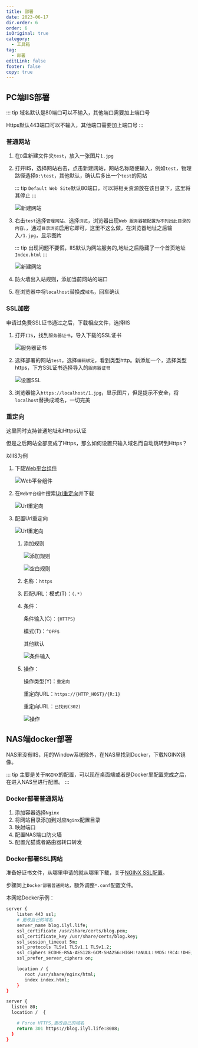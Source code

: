```yaml
---
title: 部署
date: 2023-06-17
dir.order: 6
order: 6
isOriginal: true
category:
  - 工具箱
tag:
  - 部署
editLink: false
footer: false
copy: true
---
```


## PC端IIS部署

::: tip
域名默认是80端口可以不输入，其他端口需要加上端口号

Https默认443端口可以不输入，其他端口需要加上端口号
:::

### 普通网站

1. 在`D`盘新建文件夹`test`，放入一张图片`1.jpg`

2. 打开IIS，选择网站右击，点击新建网站，网站名称随便输入，例如`test`，物理路径选择`D:\test`，其他默认，确认后多出一个`test`的网站

    ::: tip
    `Default Web Site`默认80端口，可以将相关资源放在该目录下，这里将其停止
    :::

    ![新建网站](https://nas.ilyl.life:8092/network/iis1.png)

3. 右击`test`选择`管理网站`、选择`浏览`，浏览器出现`Web 服务器被配置为不列出此目录的内容。`，通过`目录浏览`启用它即可，这里不这么做，在浏览器地址之后输入`/1.jpg`，显示图片

    ::: tip
    出现问题不要慌，IIS默认为网站服务的,地址之后隐藏了一个首页地址`Index.html`
    :::

    ![新建网站](https://nas.ilyl.life:8092/network/iis2.png)

4. 防火墙出入站规则，添加当前网站的端口

5. 在浏览器中将`localhost`替换成`域名`，回车确认

### SSL加密

申请过免费SSL证书通过之后，下载相应文件，选择IIS

1. 打开`IIS`，找到`服务器证书`，导入下载的SSL证书

    ![服务器证书](https://nas.ilyl.life:8092/network/iis3.png)

2. 选择部署的网站`test`，选择`编辑绑定`，看到类型http。新添加一个，选择类型https，下方SSL证书选择导入的`服务器证书`

    ![设置SSL](https://nas.ilyl.life:8092/network/iis4.png)

3. 浏览器输入`https://localhost/1.jpg`，显示图片，但是提示不安全，将`localhost`替换成域名，一切完美

### 重定向

这里同时支持普通地址和Https认证

但是之后网站全部变成了Https，那么如何设置只输入域名而自动跳转到Https？

以IIS为例

1. 下载[Web平台组件](https://learn.microsoft.com/en-us/iis/install/web-platform-installer/web-platform-installer-v4-command-line-webpicmdexe-rtw-release)

    ![Web平台组件](https://nas.ilyl.life:8092/network/iis5.png)

2. 在`Web平台组件`搜索[Url重定向](https://www.iis.net/downloads/microsoft/url-rewrite)并下载

    ![Url重定向](https://nas.ilyl.life:8092/network/iis6.png)

3. 配置Url重定向

    ![Url重定向](https://nas.ilyl.life:8092/network/iis11.png)

    1. 添加规则

        ![添加规则](https://nas.ilyl.life:8092/network/iis7.png)

        ![空白规则](https://nas.ilyl.life:8092/network/iis8.png)

    2. 名称：`https`
    3. 匹配URL：模式(T)：`(.*)`
    4. 条件：

        条件输入(C)：`{HTTPS}`

        模式(T)：`^OFF$`

        其他默认

        ![条件输入](https://nas.ilyl.life:8092/network/iis9.png)

    5. 操作：

        操作类型(Y)：`重定向`

        重定向URL：`https://{HTTP_HOST}/{R:1}`

        重定向URL：`已找到(302)`

        ![操作](https://nas.ilyl.life:8092/network/iis10.png)

## NAS端docker部署

NAS里没有IIS，用的Window系统除外，在NAS里找到Docker，下载NGINX镜像。

::: tip
主要是关于`NGINX`的配置，可以现在桌面端或者是Docker里配置完成之后，在进入NAS里进行配置。
:::

### Docker部署普通网站

1. 添加容器选择`Nginx`
2. 将网站目录添加到对应`Nginx`配置目录
3. 映射端口
4. 配置NAS端口防火墙
5. 配置光猫或者路由器转口转发

### Docker部署SSL网站

准备好证书文件，从哪里申请的就从哪里下载，关于[NGINX SSL配置](https://nginx.org/en/docs/http/ngx_http_ssl_module.html)。

步骤同上`Docker部署普通网站`，额外调整`*.conf`配置文件。

本网站Docker示例：

```bash
server {
    listen 443 ssl; 
    # 更改自己的域名
    server_name blog.ilyl.life;  
    ssl_certificate /usr/share/certs/blog.pem;
    ssl_certificate_key /usr/share/certs/blog.key;
    ssl_session_timeout 5m;
    ssl_protocols TLSv1 TLSv1.1 TLSv1.2;
    ssl_ciphers ECDHE-RSA-AES128-GCM-SHA256:HIGH:!aNULL:!MD5:!RC4:!DHE;
    ssl_prefer_server_ciphers on;

    location / {
       root /usr/share/nginx/html;
       index index.html;
    }
}

server {
  listen 80;
  location /  {

    # Force HTTPS,更改自己的域名
    return 301 https://blog.ilyl.life:8088;
  }
}
```
